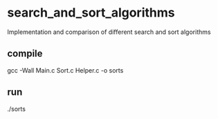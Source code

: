 # search_and_sort_algorithms
Implementation and comparison of different search and sort algorithms

## compile 
gcc -Wall Main.c Sort.c Helper.c -o sorts

## run
./sorts